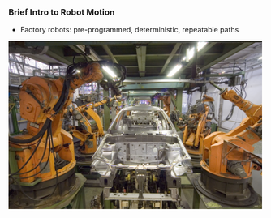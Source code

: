 ---
---

### Brief Intro to Robot Motion

- Factory robots: pre-programmed, deterministic, repeatable paths

<img src="assets/img/factory.jpg" width="500" />
